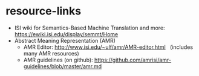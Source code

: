 resource-links
==============
* ISI wiki for Semantics-Based Machine Translation and more: https://ewiki.isi.edu/display/semmt/Home
* Abstract Meaning Representation (AMR)
    * AMR Editor: http://www.isi.edu/~ulf/amr/AMR-editor.html &nbsp; (includes many AMR resources)
    * AMR guidelines (on github): https://github.com/amrisi/amr-guidelines/blob/master/amr.md
